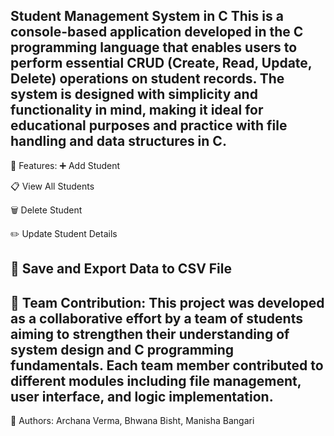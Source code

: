Student Management System in C
This is a console-based application developed in the C programming language that enables users to perform essential CRUD (Create, Read, Update, Delete) operations on student records. The system is designed with simplicity and functionality in mind, making it ideal for educational purposes and practice with file handling and data structures in C.
--------------------------------------------------------------------------------------------------------------------------------------------------------------------------
🔧 Features:
➕ Add Student

📋 View All Students

🗑️ Delete Student

✏️ Update Student Details

💾 Save and Export Data to CSV File
-----------------------------------------------------------------------------------------------------------------------------------------------------------------------------
👥 Team Contribution:
This project was developed as a collaborative effort by a team of students aiming to strengthen their understanding of system design and C programming fundamentals. Each team member contributed to different modules including file management, user interface, and logic implementation.
----------------------------------------------------------------------------------------------------------------------------------------------------------------------------
👤 Authors:
Archana Verma,
Bhwana Bisht,
Manisha Bangari


